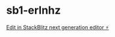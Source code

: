 # sb1-erlnhz

[Edit in StackBlitz next generation editor ⚡️](https://stackblitz.com/~/github.com/Ashleym07/sb1-erlnhz)